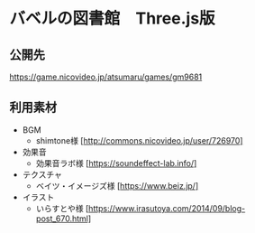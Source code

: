 # バベルの図書館　Three.js版
## 公開先
https://game.nicovideo.jp/atsumaru/games/gm9681
## 利用素材
- BGM
  - shimtone様 [http://commons.nicovideo.jp/user/726970]
- 効果音
  - 効果音ラボ様 [https://soundeffect-lab.info/]
- テクスチャ
  - ベイツ・イメージズ様 [https://www.beiz.jp/]
- イラスト
  - いらすとや様 [https://www.irasutoya.com/2014/09/blog-post_670.html]